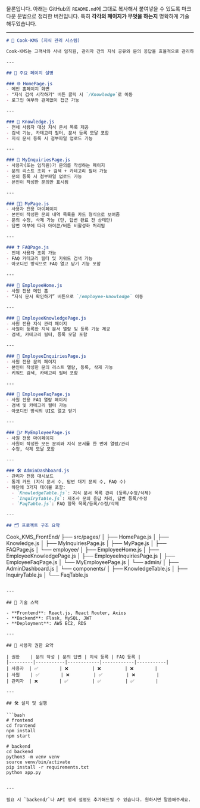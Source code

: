 물론입니다. 아래는 GitHub의 `README.md`에 그대로 복사해서 붙여넣을 수 있도록 마크다운 문법으로 정리한 버전입니다. 특히 **각각의 페이지가 무엇을 하는지** 명확하게 기술해두었습니다.

---

```markdown
# 🧠 Cook-KMS (지식 관리 시스템)

Cook-KMS는 고객사와 사내 임직원, 관리자 간의 지식 공유와 문의 응답을 효율적으로 관리하는 시스템입니다. 역할 기반 포털 구조로 운영되며, 지식문서, 제조사 문의, FAQ 기능을 통합 제공합니다.

---

## 📄 주요 페이지 설명

### 🌐 HomePage.js
- 메인 홈페이지 화면
- "지식 검색 시작하기" 버튼 클릭 시 `/Knowledge`로 이동
- 로그인 여부와 관계없이 접근 가능

---

### 📁 Knowledge.js
- 전체 사용자 대상 지식 문서 목록 제공
- 검색 기능, 카테고리 필터, 문서 등록 모달 포함
- 지식 문서 등록 시 첨부파일 업로드 가능

---

### 💬 MyInquiriesPage.js
- 사용자(또는 임직원)가 문의를 작성하는 페이지
- 문의 리스트 조회 + 검색 + 카테고리 필터 가능
- 문의 등록 시 첨부파일 업로드 가능
- 본인이 작성한 문의만 표시됨

---

### 🧑‍💻 MyPage.js
- 사용자 전용 마이페이지
- 본인이 작성한 문의 내역 목록을 카드 형식으로 보여줌
- 문의 수정, 삭제 가능 (단, 답변 완료 전 상태만)
- 답변 여부에 따라 아이콘/버튼 비활성화 처리됨

---

### ❓ FAQPage.js
- 전체 사용자 조회 가능
- FAQ 카테고리 필터 및 키워드 검색 가능
- 아코디언 방식으로 FAQ 열고 닫기 기능 포함

---

### 🏢 EmployeeHome.js
- 사원 전용 메인 홈
- “지식 문서 확인하기” 버튼으로 `/employee-knowledge` 이동

---

### 🧠 EmployeeKnowledgePage.js
- 사원 전용 지식 관리 페이지
- 사원이 등록한 지식 문서 열람 및 등록 기능 제공
- 검색, 카테고리 필터, 등록 모달 포함

---

### 📨 EmployeeInquiriesPage.js
- 사원 전용 문의 페이지
- 본인이 작성한 문의 리스트 열람, 등록, 삭제 가능
- 키워드 검색, 카테고리 필터 포함

---

### 📂 EmployeeFaqPage.js
- 사원 전용 FAQ 열람 페이지
- 검색 및 카테고리 필터 가능
- 아코디언 방식의 UI로 열고 닫기

---

### 🙋‍♂️ MyEmployeePage.js
- 사원 전용 마이페이지
- 사원이 작성한 모든 문의와 지식 문서를 한 번에 열람/관리
- 수정, 삭제 모달 포함

---

### 🛠️ AdminDashboard.js
- 관리자 전용 대시보드
- 통계 카드 (지식 문서 수, 답변 대기 문의 수, FAQ 수)
- 하단에 3가지 테이블 포함:
  - `KnowledgeTable.js`: 지식 문서 목록 관리 (등록/수정/삭제)
  - `InquiryTable.js`: 제조사 문의 응답 처리, 답변 등록/수정
  - `FaqTable.js`: FAQ 항목 목록/등록/수정/삭제

---

## 🗂️ 프로젝트 구조 요약

```

Cook\_KMS\_FrontEnd/
├── src/pages/
│   ├── HomePage.js
│   ├── Knowledge.js
│   ├── MyInquiriesPage.js
│   ├── MyPage.js
│   ├── FAQPage.js
│   └── employee/
│       ├── EmployeeHome.js
│       ├── EmployeeKnowledgePage.js
│       ├── EmployeeInquiriesPage.js
│       ├── EmployeeFaqPage.js
│       └── MyEmployeePage.js
│   └── admin/
│       ├── AdminDashboard.js
│       └── components/
│           ├── KnowledgeTable.js
│           ├── InquiryTable.js
│           └── FaqTable.js

````

---

## 📌 기술 스택

- **Frontend**: React.js, React Router, Axios
- **Backend**: Flask, MySQL, JWT
- **Deployment**: AWS EC2, RDS

---

## 🔐 사용자 권한 요약

| 권한    | 문의 작성 | 문의 답변 | 지식 등록 | FAQ 등록 |
|---------|-----------|------------|------------|-----------|
| 사용자  | ✅        | ❌         | ❌         | ❌        |
| 사원    | ✅        | ❌         | ✅         | ❌        |
| 관리자  | ❌        | ✅         | ✅         | ✅        |

---

## 🛠️ 설치 및 실행

```bash
# frontend
cd frontend
npm install
npm start

# backend
cd backend
python3 -m venv venv
source venv/bin/activate
pip install -r requirements.txt
python app.py
````

```

---

필요 시 `backend/`나 API 명세 설명도 추가해드릴 수 있습니다. 원하시면 말씀해주세요.
```
